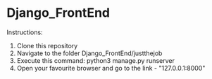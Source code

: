 # Django_FrontEnd
Instructions:
1. Clone this repository 
2. Navigate to the folder Django_FrontEnd/justthejob
3. Execute this command:
    python3 manage.py runserver
4. Open your favourite browser and go to the link - "127.0.0.1:8000"
